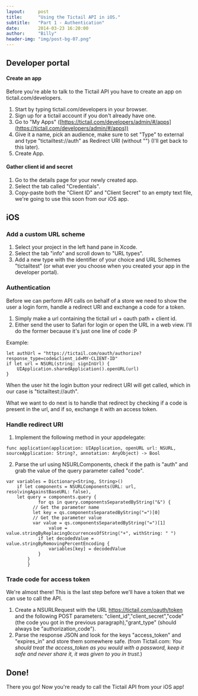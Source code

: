 ```yaml
---
layout:     post
title:      "Using the Tictail API in iOS."
subtitle:   "Part 1 - Authentication"
date:       2014-03-23 16:20:00
author:     "Billy"
header-img: "img/post-bg-07.png"
---
```

## Developer portal

#### Create an app

Before you're able to talk to the Tictail API you have to create an app on tictail.com/developers.

1. Start by typing tictail.com/developers in your browser.
2. Sign up for a tictail account if you don't already have one.
3. Go to "My Apps" ([https://tictail.com/developers/admin/#/apps](https://tictail.com/developers/admin/#/apps))
4. Give it a name, pick an audience, make sure to set "Type" to external and type "tictailtest://auth" as Redirect URI (without "") (I'll get back to this later).
5. Create App.

#### Gather client id and secret

1. Go to the details page for your newly created app.
2. Select the tab called "Credentials".
3. Copy-paste both the "Client ID" and "Client Secret" to an empty text file, we're going to use this soon from our iOS app.

## iOS

### Add a custom URL scheme

1. Select your project in the left hand pane in Xcode.
2. Select the tab "info" and scroll down to "URL types".
3. Add a new type with the identifier of your choice and URL Schemes "tictailtest" (or what ever you choose when you created your app in the developer portal).

### Authentication

Before we can perform API calls on behalf of a store we need to show the user a login form, handle a redirect URI and exchange a code for a token.

1. Simply make a url containing the tictail url + oauth path + client id.
2. Either send the user to Safari for login or open the URL in a web view. I'll do the former because it's just one line of code :P

Example:

```
let authUrl = "https://tictail.com/oauth/authorize?response_type=code&client_id=MY-CLIENT-ID"
if let url = NSURL(string: signInUrl) {
	UIApplication.sharedApplication().openURL(url)
}
```

When the user hit the login button your redirect URI will get called, which in our case is "tictailtest://auth".

What we want to do next is to handle that redirect by checking if a code is present in the url, and if so, exchange it with an access token.

### Handle redirect URI

1. Implement the following method in your appdelegate:
```
func application(application: UIApplication, openURL url: NSURL, sourceApplication: String?, annotation: AnyObject) -> Bool
```
2. Parse the url using NSURLComponents, check if the path is "auth" and grab the value of the query parameter called "code".

```
var variables = Dictionary<String, String>()
	if let components = NSURLComponents(URL: url, resolvingAgainstBaseURL: false),
    let query = components.query {
			for qs in query.componentsSeparatedByString("&") {
	      // Get the parameter name
	      let key = qs.componentsSeparatedByString("=")[0]
	      // Get the parameter value
	      var value = qs.componentsSeparatedByString("=")[1]
				value = value.stringByReplacingOccurrencesOfString("+", withString: " ")            
	   		if let decodedValue = value.stringByRemovingPercentEncoding {
	   			variables[key] = decodedValue
	    	}
    	}
		}
```

### Trade code for access token

We're almost there! This is the last step before we'll have a token that we can use to call the API.

1. Create a NSURLRequest with the URL https://tictail.com/oauth/token and the following POST parameters: "client\_id","client\_secret","code" (the code you got in the previous paragraph),"grant\_type" (should always be "authorization_code").
2. Parse the response JSON and look for the keys "access_token" and "expires_in" and store them somewhere safe. (from Tictail.com: *You should treat the access\_token as you would with a password, keep it safe and never share it, it was given to you in trust.*)

## Done!

There you go! Now you're ready to call the Tictail API from your iOS app!
